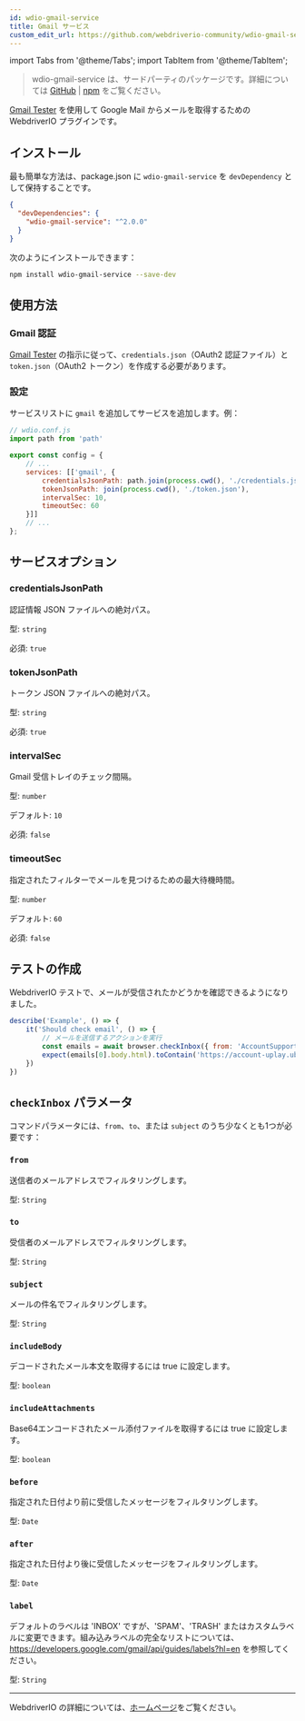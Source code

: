 ```yaml
---
id: wdio-gmail-service
title: Gmail サービス
custom_edit_url: https://github.com/webdriverio-community/wdio-gmail-service/edit/main/README.md
---
```


import Tabs from '@theme/Tabs';
import TabItem from '@theme/TabItem';

> wdio-gmail-service は、サードパーティのパッケージです。詳細については [GitHub](https://github.com/webdriverio-community/wdio-gmail-service) | [npm](https://www.npmjs.com/package/wdio-gmail-service) をご覧ください。

[Gmail Tester](https://github.com/levz0r/gmail-tester) を使用して Google Mail からメールを取得するための WebdriverIO プラグインです。

## インストール

最も簡単な方法は、package.json に `wdio-gmail-service` を `devDependency` として保持することです。

```json
{
  "devDependencies": {
    "wdio-gmail-service": "^2.0.0"
  }
}
```

次のようにインストールできます：

```sh
npm install wdio-gmail-service --save-dev
```

## 使用方法

### Gmail 認証

[Gmail Tester](https://github.com/levz0r/gmail-tester) の指示に従って、`credentials.json`（OAuth2 認証ファイル）と `token.json`（OAuth2 トークン）を作成する必要があります。

### 設定

サービスリストに `gmail` を追加してサービスを追加します。例：

```js
// wdio.conf.js
import path from 'path'

export const config = {
    // ...
    services: [['gmail', {
        credentialsJsonPath: path.join(process.cwd(), './credentials.json'),
        tokenJsonPath: join(process.cwd(), './token.json'),
        intervalSec: 10,
        timeoutSec: 60
    }]]
    // ...
};
```

## サービスオプション

### credentialsJsonPath
認証情報 JSON ファイルへの絶対パス。

型: `string`

必須: `true`

### tokenJsonPath
トークン JSON ファイルへの絶対パス。

型: `string`

必須: `true`

### intervalSec
Gmail 受信トレイのチェック間隔。

型: `number`

デフォルト: `10`

必須: `false`

### timeoutSec
指定されたフィルターでメールを見つけるための最大待機時間。

型: `number`

デフォルト: `60`

必須: `false`


## テストの作成

WebdriverIO テストで、メールが受信されたかどうかを確認できるようになりました。

```js
describe('Example', () => {
    it('Should check email', () => {
        // メールを送信するアクションを実行
        const emails = await browser.checkInbox({ from: 'AccountSupport@ubi.com', subject: 'Ubisoft Password Change Request' });
        expect(emails[0].body.html).toContain('https://account-uplay.ubi.com/en-GB/action/change-password?genomeid=')
    })
})
```

## `checkInbox` パラメータ

コマンドパラメータには、`from`、`to`、または `subject` のうち少なくとも1つが必要です：

### `from`
送信者のメールアドレスでフィルタリングします。

型: `String`

### `to`
受信者のメールアドレスでフィルタリングします。

型: `String`

### `subject`
メールの件名でフィルタリングします。

型: `String`

### `includeBody`
デコードされたメール本文を取得するには true に設定します。

型: `boolean`

### `includeAttachments`
Base64エンコードされたメール添付ファイルを取得するには true に設定します。

型: `boolean`

### `before`
指定された日付より前に受信したメッセージをフィルタリングします。

型: `Date`

### `after`
指定された日付より後に受信したメッセージをフィルタリングします。

型: `Date`

### `label`
デフォルトのラベルは 'INBOX' ですが、'SPAM'、'TRASH' またはカスタムラベルに変更できます。組み込みラベルの完全なリストについては、https://developers.google.com/gmail/api/guides/labels?hl=en を参照してください。

型: `String`

---

WebdriverIO の詳細については、[ホームページ](https://webdriver.io)をご覧ください。